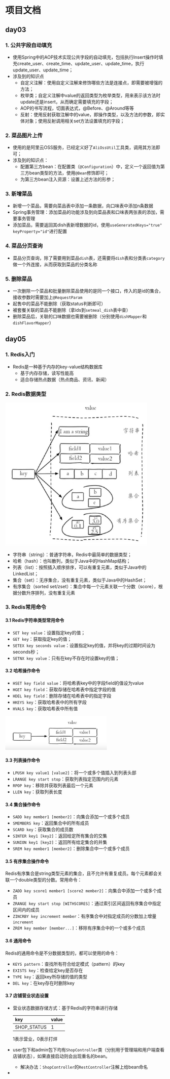 # 项目文档
## day03
### 1. 公共字段自动填充

- 使用Spring中的AOP技术实现公共字段的自动填充，包括执行Insert操作时填充create_user、create_time、update_user、update_time，执行update_user、update_time；
- 涉及到的知识点
  - 自定义注解：使用自定义注解来修饰哪些方法是连接点，即需要被增强的方法；
  - 枚举类；自定义注解中value的返回类型为枚举类型，用来表示该方法时update还是insert，从而确定需要填充的字段；
  - AOP的书写流程，切面表达式，@Before、@Around等等
  - 反射：使用反射获取注解中的value，即操作类型，以及方法的参数，即实体对象；使用反射调用相关set方法设置填充的字段；

### 2. 菜品图片上传

- 使用的是阿里云OSS服务，已经定义好了`AliOssUtil`工具类，调用其方法即可；
- 涉及到的知识点：
  - 配置第三方bean：在配置类（`@Configuration`）中，定义一个返回值为第三方bean类型的方法，使用`@Bean`修饰即可；
  - 为第三方bean注入资源：设置上述方法的形参；
### 3. 新增菜品

- 新增一个菜品，需要向菜品表中添加一条数据，向口味表中添加n条数据 
- Spring事务管理：添加菜品的功能涉及到向菜品表和口味表两张表的添加，需要事务管理
- 添加菜品，需要返回其dish表新增数据的id，使用`useGeneratedKeys="true" keyProperty="id"`进行配置
### 4. 菜品分页查询

- 菜品分页查询，除了需要用到菜品`dish`表，还需要将`dish`表和分类表`category`做一个外连接，从而获取到菜品的分类名称
### 5. 删除菜品

- 一次删除一个菜品和批量删除菜品使用的是同一个接口，传入的是id的集合，接收参数时需要加上`@RequestParam`
- 起售中的菜品不能删除（获取status判断即可）
- 被套餐关联的菜品不能删除（拿ids到`setmeal_dish`表中查）
- 删除菜品后，关联的口味数据也需要被删除（分别使用`dishMapper`和`dishFlavorMapper`）
## day05

### 1. Redis入门

- Redis是一种基于内存的key-value结构数据库
  - 基于内存存储，读写性能高
  - 适合存储热点数据（热点商品、资讯、新闻）

### 2. Redis数据类型

<img src="../../assets/Snipaste_2023-11-27_15-49-49.jpg" style="zoom:50%;" />

- 字符串（string）：普通字符串，Redis中最简单的数据类型；
- 哈希（hash）：也叫散列，类似于Java中的HashMap结构；
- 列表（list）：按照插入顺序排序，可以有重复元素，类似于Java中的LinkedList；
- 集合（set）：无序集合，没有重复元素，类似于Java中的HashSet；
- 有序集合（sorted set/zset）：集合中每一个元素关联一个分数（score），根据分数升序排列，没有重复元素

### 3. Redis常用命令

#### 3.1 Redis字符串类型常用命令

- `SET key value`：设置指定key的值；
- `GET key`：获取指定key的值；
- `SETEX key seconds value`：设置指定key的值，并将key的过期时间设为seconds秒；
- `SETNX key value`：只有在key不存在时设置key的值；

#### 3.2 哈希操作命令

- `HSET key field value`：将哈希表key中的字段field的值设为value
- `HGET key field`：获取存储在哈希表中指定字段的值
- `HDEL key field`：删除存储在哈希表中的指定字段
- `HKEYS key`：获取哈希表中的所有字段
- `HVALS key`：获取哈希表中所有值

<img src="../../assets/Snipaste_2023-11-27_16-11-59.jpg" style="zoom:50%;" />

#### 3.3 列表操作命令

- `LPUSH key value1 [value2]`：将一个或多个值插入到列表头部
- `LRANGE key start stop`：获取列表指定范围内的元素
- `RPOP key`：移除并获取列表最后一个元素
- `LLEN key`：获取列表长度

#### 3.4 集合操作命令

- `SADD key member1 [member2]`：向集合添加一个或多个成员
- `SMEMBERS key`：返回集合中的所有成员
- `SCARD key`：获取集合的成员数
- `SINTER key1 [key2]`：返回给定所有集合的交集
- `SUNION key1 [key2]`：返回所有给定集合的并集
- `SREM key member1 [member2]`：删除集合中一个或多个成员

#### 3.5 有序集合操作命令

Redis有序集合是string类型元素的集合，且不允许有重复成员。每个元素都会关联一个double类型的分数。常用命令：

- `ZADD key score1 member1 [score2 member2]`：向集合中添加一个或多个成员
- `ZRANGE key start stop [WITHSCORES]`：通过索引区间返回有序集合中指定区间内的成员
- `ZINCRBY key increment member`：有序集合中对指定成员的分数加上增量`increment`
- `ZREM key member [member...]`：移除有序集合中的一个或多个成员

#### 3.6 通用命令

Redis的通用命令是不分数据类型的，都可以使用的命令：

- `KEYS pattern`：查找所有符合给定模式（pattern）的key
- `EXISTS key`：检查给定key是否存在
- `TYPE key`：返回key所存储的值的类型
- `DEL key`：在key存在时删除key

#### 3.7 店铺营业状态设置

- 营业状态数据存储方式：基于Redis的字符串进行存储

  | key         | value |
  | ----------- | ----- |
  | SHOP_STATUS | 1     |

  1表示营业，0表示打烊

- user包下和admin包下均有`ShopController`类（分别用于管理端和用户端查看店铺状态），如果直接启动则会出现重名的bean。
  - 解决办法：`ShopController`的`RestController`注解上给bean命名
- 
